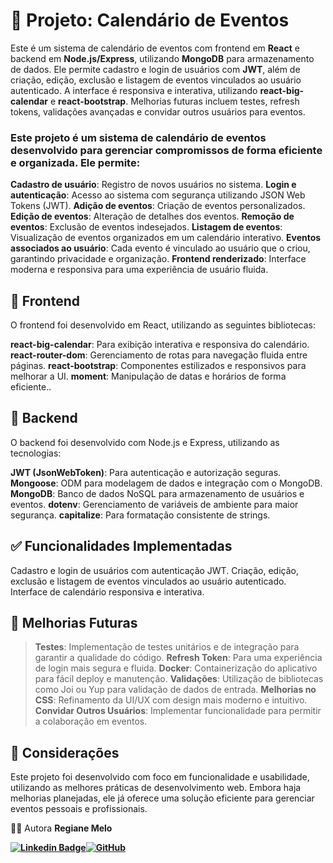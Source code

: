 # 📅 Projeto: Calendário de Eventos

Este é um sistema de calendário de eventos com frontend em **React** e backend em **Node.js/Express**, utilizando **MongoDB** para armazenamento de dados. Ele permite cadastro e login de usuários com **JWT**, além de criação, edição, exclusão e listagem de eventos vinculados ao usuário autenticado. A interface é responsiva e interativa, utilizando **react-big-calendar** e **react-bootstrap**. Melhorias futuras incluem testes, refresh tokens, validações avançadas e convidar outros usuários para eventos.


### Este projeto é um sistema de calendário de eventos desenvolvido para gerenciar compromissos de forma eficiente e organizada. Ele permite:

**Cadastro de usuário**: Registro de novos usuários no sistema.
**Login e autenticação**: Acesso ao sistema com segurança utilizando JSON Web Tokens (JWT).
**Adição de eventos**: Criação de eventos personalizados.
**Edição de eventos**: Alteração de detalhes dos eventos.
**Remoção de eventos**: Exclusão de eventos indesejados.
**Listagem de eventos**: Visualização de eventos organizados em um calendário interativo.
**Eventos associados ao usuário**: Cada evento é vinculado ao usuário que o criou, garantindo privacidade e organização.
**Frontend renderizado**: Interface moderna e responsiva para uma experiência de usuário fluida.

## 🎨 Frontend

O frontend foi desenvolvido em React, utilizando as seguintes bibliotecas:

**react-big-calendar**: Para exibição interativa e responsiva do calendário.
**react-router-dom**: Gerenciamento de rotas para navegação fluida entre páginas.
**react-bootstrap**: Componentes estilizados e responsivos para melhorar a UI.
**moment**: Manipulação de datas e horários de forma eficiente..

## 🚀 Backend

O backend foi desenvolvido com Node.js e Express, utilizando as tecnologias:

**JWT (JsonWebToken)**: Para autenticação e autorização seguras.
**Mongoose**: ODM para modelagem de dados e integração com o MongoDB.
**MongoDB**: Banco de dados NoSQL para armazenamento de usuários e eventos.
**dotenv**: Gerenciamento de variáveis de ambiente para maior segurança.
**capitalize**: Para formatação consistente de strings.

## ✅ Funcionalidades Implementadas

Cadastro e login de usuários com autenticação JWT.
Criação, edição, exclusão e listagem de eventos vinculados ao usuário autenticado.
Interface de calendário responsiva e interativa.

## 🔧 Melhorias Futuras

>**Testes**: Implementação de testes unitários e de integração para garantir a qualidade do código.
**Refresh Token**: Para uma experiência de login mais segura e fluida.
**Docker**: Containerização do aplicativo para fácil deploy e manutenção.
**Validações**: Utilização de bibliotecas como Joi ou Yup para validação de dados de entrada.
**Melhorias no CSS**: Refinamento da UI/UX com design mais moderno e intuitivo.
**Convidar Outros Usuários**: Implementar funcionalidade para permitir a colaboração em eventos.

## 📌 Considerações

Este projeto foi desenvolvido com foco em funcionalidade e usabilidade, utilizando as melhores práticas de desenvolvimento web. Embora haja melhorias planejadas, ele já oferece uma solução eficiente para gerenciar eventos pessoais e profissionais.


🦸‍♀️ Autora
<b>Regiane Melo<b>

[![Linkedin Badge](https://img.shields.io/badge/-LinkedIn-%230077B5?style=for-the-badge&logo=linkedin&logoColor=white&link=https://www.linkedin.com/in/regiane-melo/)](https://www.linkedin.com/in/regiane-melo-84ba54173/)</a>[![GitHub](https://img.shields.io/badge/GitHub-100000?style=for-the-badge&logo=github&logoColor=white)](https://github.com/regianemr) 

